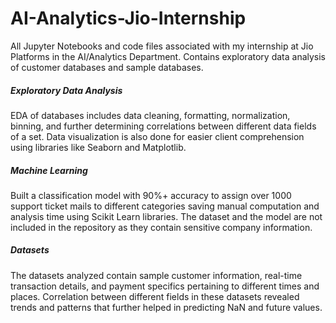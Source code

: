 # AI-Analytics-Jio-Internship
All Jupyter Notebooks and code files associated with my internship at Jio Platforms in the AI/Analytics Department. 
Contains exploratory data analysis of customer databases and sample databases.


##### Exploratory Data Analysis 
EDA of databases includes data cleaning, formatting, normalization, binning, and further determining correlations between different data fields of a set.
Data visualization is also done for easier client comprehension using libraries like Seaborn and Matplotlib. 

##### Machine Learning 
Built a classification model with 90%+ accuracy to assign over 1000 support ticket mails to different categories saving manual computation and analysis time using Scikit Learn libraries. The dataset and the model are not included in the repository as they contain sensitive company information.

##### Datasets
The datasets analyzed contain sample customer information, real-time transaction details, and payment specifics pertaining to different times and places. Correlation between different fields in these datasets revealed trends and patterns that further helped in predicting NaN and future values.


